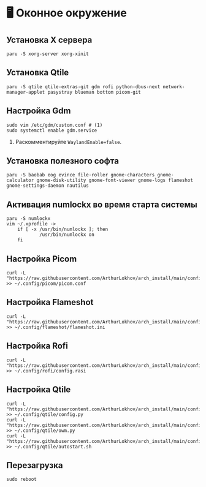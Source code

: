 # 🖥 Оконное окружение

## Установка X сервера

```
paru -S xorg-server xorg-xinit
```

## Установка Qtile

```
paru -S qtile qtile-extras-git gdm rofi python-dbus-next network-manager-applet pasystray blueman bottom picom-git
```

## Настройка Gdm

```
sudo vim /etc/gdm/custom.conf # (1)
sudo systemctl enable gdm.service
```

1. Раскомментируйте `WaylandEnable=false`.

## Установка полезного софта

```
paru -S baobab eog evince file-roller gnome-characters gnome-calculator gnome-disk-utility gnome-font-viewer gnome-logs flameshot gnome-settings-daemon nautilus
```

## Активация numlockx во время старта системы

```
paru -S numlockx
vim ~/.xprofile ->
    if [ -x /usr/bin/numlockx ]; then
            /usr/bin/numlockx on
    fi
```

## Настройка Picom

```
curl -L "https://raw.githubusercontent.com/ArthurLokhov/arch_install/main/configs/.config/picom/picom.conf" >> ~/.config/picom/picom.conf
```

## Настройка Flameshot

```
curl -L "https://raw.githubusercontent.com/ArthurLokhov/arch_install/main/configs/.config/flameshot/flameshot.ini" >> ~/.config/flameshot/flameshot.ini
```

## Настройка Rofi

```
curl -L "https://raw.githubusercontent.com/ArthurLokhov/arch_install/main/configs/.config/rofi/config.rasi" >> ~/.config/rofi/config.rasi
```

## Настройка Qtile

```
curl -L "https://raw.githubusercontent.com/ArthurLokhov/arch_install/main/configs/.config/qtile/config.py" >> ~/.config/qtile/config.py
curl -L "https://raw.githubusercontent.com/ArthurLokhov/arch_install/main/configs/.config/qtile/owm.py" >> ~/.config/qtile/owm.py
curl -L "https://raw.githubusercontent.com/ArthurLokhov/arch_install/main/configs/.config/qtile/autostart.sh" >> ~/.config/qtile/autostart.sh
```

## Перезагрузка

```
sudo reboot
```

##
